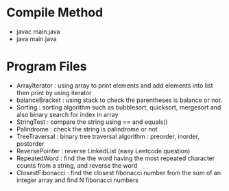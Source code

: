 # Compile Method
- javac main.java
- java main.java

# Program Files
- ArrayIterator : using array to print elements and add elements into list then print by using iterator
- balanceBracket : using stack to check the parentheses is balance or not.
- Sorting : sorting algorithm such as bubblesort, quicksort, mergesort and also binary search for index in array
- StringTest : compare the string using == and equals()
- Palindrome : check the string is palindrome or not
- TreeTraversal : binary tree traversal algorithm : preorder, inorder, postorder
- ReversePointer : reverse LinkedList (easy Leetcode question) 
- RepeatedWord : find the the word having the most repeated character counts from a string, and reverse the word
- ClosestFibonacci : find the closest fibonacci number from the sum of an integer array and find N fibonacci numbers
